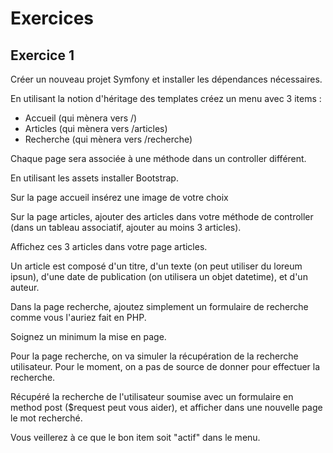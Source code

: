 # Exercices

## Exercice 1

Créer un nouveau projet Symfony et installer les dépendances nécessaires.

En utilisant la notion d'héritage des templates créez un menu avec 3 items :

* Accueil (qui mènera vers /)
* Articles (qui mènera vers /articles)
* Recherche (qui mènera vers /recherche)

Chaque page sera associée à une méthode dans un controller différent.

En utilisant les assets installer Bootstrap.

Sur la page accueil insérez une image de votre choix

Sur la page articles, ajouter des articles dans votre méthode de controller (dans un tableau associatif, ajouter au moins 3 articles).

Affichez ces 3 articles dans votre page articles.

Un article est composé d'un titre, d'un texte (on peut utiliser du loreum ipsun), d'une date de publication (on utilisera un objet datetime), et d'un auteur.

Dans la page recherche, ajoutez simplement un formulaire de recherche comme vous l'auriez fait en PHP.

Soignez un minimum la mise en page.

Pour la page recherche, on va simuler la récupération de la recherche utilisateur. Pour le moment, on a pas de source de donner pour effectuer la recherche.

Récupéré la recherche de l'utilisateur soumise avec un formulaire en method post ($request peut vous aider), et afficher dans une nouvelle page le mot recherché.

Vous veillerez à ce que le bon item soit "actif" dans le menu.
